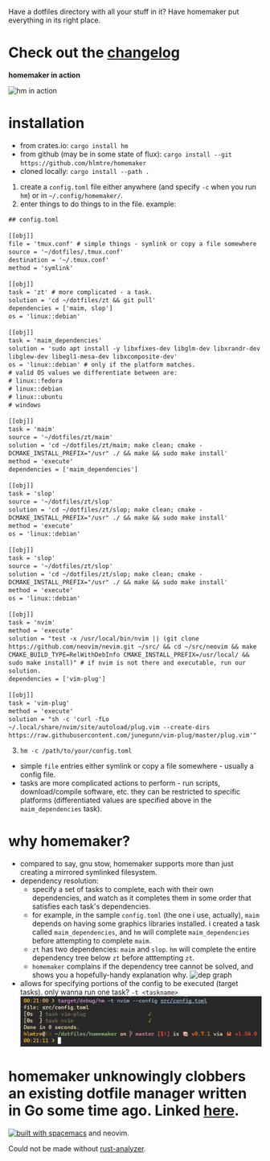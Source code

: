 Have a dotfiles directory with all your stuff in it? Have homemaker put everything in its right place.

Check out the [changelog](changelog.md)
=====================================

**homemaker in action**

![hm in action](doc/hm.gif)

installation
============
* from crates.io: `cargo install hm`
* from github (may be in some state of flux): `cargo install --git https://github.com/hlmtre/homemaker`
* cloned locally: `cargo install --path .`

1. create a `config.toml` file either anywhere (and specify `-c` when you run `hm`) or in `~/.config/homemaker/`.
2. enter things to do things to in the file.
example:
```
## config.toml

[[obj]]
file = 'tmux.conf' # simple things - symlink or copy a file somewhere
source = '~/dotfiles/.tmux.conf'
destination = '~/.tmux.conf'
method = 'symlink'

[[obj]]
task = 'zt' # more complicated - a task.
solution = 'cd ~/dotfiles/zt && git pull'
dependencies = ['maim, slop']
os = 'linux::debian'

[[obj]]
task = 'maim_dependencies'
solution = 'sudo apt install -y libxfixes-dev libglm-dev libxrandr-dev libglew-dev libegl1-mesa-dev libxcomposite-dev'
os = 'linux::debian' # only if the platform matches.
# valid OS values we differentiate between are:
# linux::fedora
# linux::debian
# linux::ubuntu
# windows

[[obj]]
task = 'maim'
source = '~/dotfiles/zt/maim'
solution = 'cd ~/dotfiles/zt/maim; make clean; cmake -DCMAKE_INSTALL_PREFIX="/usr" ./ && make && sudo make install'
method = 'execute'
dependencies = ['maim_dependencies']

[[obj]]
task = 'slop'
source = '~/dotfiles/zt/slop'
solution = 'cd ~/dotfiles/zt/slop; make clean; cmake -DCMAKE_INSTALL_PREFIX="/usr" ./ && make && sudo make install'
method = 'execute'
os = 'linux::debian'

[[obj]]
task = 'slop'
source = '~/dotfiles/zt/slop'
solution = 'cd ~/dotfiles/zt/slop; make clean; cmake -DCMAKE_INSTALL_PREFIX="/usr" ./ && make && sudo make install'
method = 'execute'
os = 'linux::debian'

[[obj]]
task = 'nvim'
method = 'execute'
solution = "test -x /usr/local/bin/nvim || (git clone https://github.com/neovim/nevim.git ~/src/ && cd ~/src/neovim && make CMAKE_BUILD_TYPE=RelWithDebInfo CMAKE_INSTALL_PREFIX=/usr/local/ && sudo make install)" # if nvim is not there and executable, run our solution.
dependencies = ['vim-plug']

[[obj]]
task = 'vim-plug'
method = 'execute'
solution = "sh -c 'curl -fLo ~/.local/share/nvim/site/autoload/plug.vim --create-dirs https://raw.githubusercontent.com/junegunn/vim-plug/master/plug.vim'"
```
3. `hm -c /path/to/your/config.toml`

* simple `file` entries either symlink or copy a file somewhere - usually a config file.
* tasks are more complicated actions to perform - run scripts, download/compile software, etc. they can be restricted to specific platforms (differentiated values are specified above in the `maim_dependencies` task).

why homemaker?
==============
* compared to say, gnu stow, homemaker supports more than just creating a mirrored symlinked filesystem.
* dependency resolution:
  * specify a set of tasks to complete, each with their own dependencies, and watch as it completes them in some
  order that satisfies each task's dependencies.
  * for example, in the sample `config.toml` (the one i use, actually), `maim` depends on having some graphics libraries installed.
  i created a task called `maim_dependencies`, and `hm` will complete `maim_dependencies` before attempting to complete `maim`.
  * `zt` has two dependencies: `maim` and `slop`. `hm` will complete the entire dependency tree below `zt` before atttempting `zt`.
  * `homemaker` complains if the dependency tree cannot be solved, and shows you a hopefully-handy explanation why.
  ![dep graph](doc/dep_graph.png)
* allows for specifying portions of the config to be executed (target tasks). only wanna run one task? `-t <taskname>`
![subtree](doc/subtree.png)

homemaker unknowingly clobbers an existing dotfile manager written in Go some time ago. Linked [here](https://github.com/FooSoft/homemaker).
============================================================================================================================================

[![built with spacemacs](https://cdn.rawgit.com/syl20bnr/spacemacs/442d025779da2f62fc86c2082703697714db6514/assets/spacemacs-badge.svg)](http://spacemacs.org)
and neovim.

Could not be made without [rust-analyzer](https://github.com/rust-analyzer/rust-analyzer).
